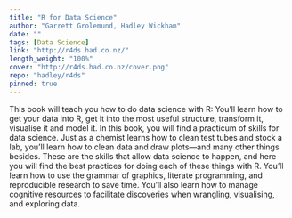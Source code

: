 ```yaml
---
title: "R for Data Science"
author: "Garrett Grolemund, Hadley Wickham"
date: ""
tags: [Data Science]
link: "http://r4ds.had.co.nz/"
length_weight: "100%"
cover: "http://r4ds.had.co.nz/cover.png"
repo: "hadley/r4ds"
pinned: true
---
```


This book will teach you how to do data science with R: You’ll learn how to get your data into R, get it into the most useful structure, transform it, visualise it and model it. In this book, you will find a practicum of skills for data science. Just as a chemist learns how to clean test tubes and stock a lab, you’ll learn how to clean data and draw plots—and many other things besides. These are the skills that allow data science to happen, and here you will find the best practices for doing each of these things with R. You’ll learn how to use the grammar of graphics, literate programming, and reproducible research to save time. You’ll also learn how to manage cognitive resources to facilitate discoveries when wrangling, visualising, and exploring data.
